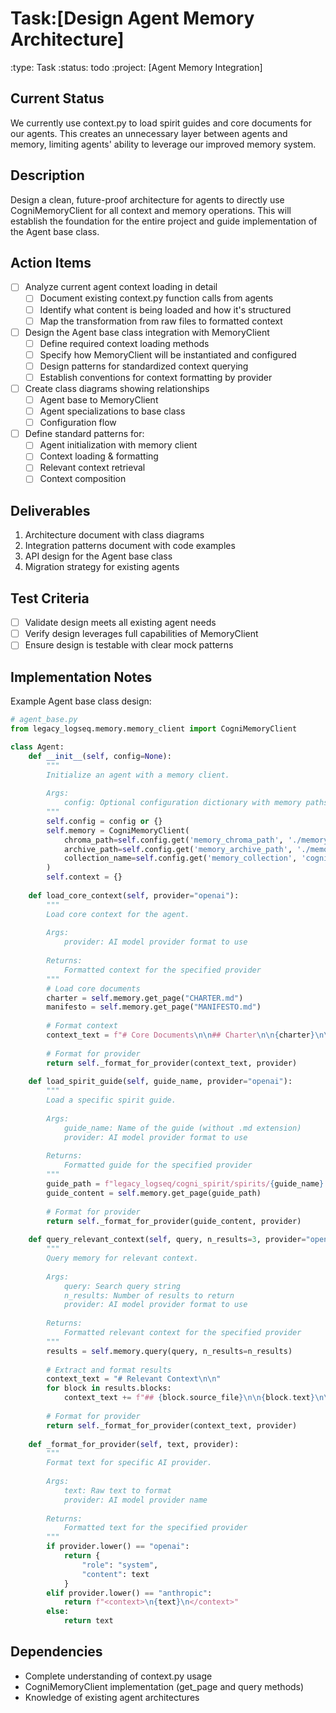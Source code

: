 # Task:[Design Agent Memory Architecture]
:type: Task
:status: todo
:project: [Agent Memory Integration]

## Current Status
We currently use context.py to load spirit guides and core documents for our agents. This creates an unnecessary layer between agents and memory, limiting agents' ability to leverage our improved memory system.

## Description
Design a clean, future-proof architecture for agents to directly use CogniMemoryClient for all context and memory operations. This will establish the foundation for the entire project and guide implementation of the Agent base class.

## Action Items
- [ ] Analyze current agent context loading in detail
  - [ ] Document existing context.py function calls from agents
  - [ ] Identify what content is being loaded and how it's structured
  - [ ] Map the transformation from raw files to formatted context
- [ ] Design the Agent base class integration with MemoryClient
  - [ ] Define required context loading methods
  - [ ] Specify how MemoryClient will be instantiated and configured
  - [ ] Design patterns for standardized context querying
  - [ ] Establish conventions for context formatting by provider
- [ ] Create class diagrams showing relationships
  - [ ] Agent base to MemoryClient
  - [ ] Agent specializations to base class
  - [ ] Configuration flow
- [ ] Define standard patterns for:
  - [ ] Agent initialization with memory client
  - [ ] Context loading & formatting
  - [ ] Relevant context retrieval
  - [ ] Context composition

## Deliverables
1. Architecture document with class diagrams
2. Integration patterns document with code examples
3. API design for the Agent base class
4. Migration strategy for existing agents

## Test Criteria
- [ ] Validate design meets all existing agent needs
- [ ] Verify design leverages full capabilities of MemoryClient 
- [ ] Ensure design is testable with clear mock patterns

## Implementation Notes
Example Agent base class design:

```python
# agent_base.py
from legacy_logseq.memory.memory_client import CogniMemoryClient

class Agent:
    def __init__(self, config=None):
        """
        Initialize an agent with a memory client.
        
        Args:
            config: Optional configuration dictionary with memory paths and settings
        """
        self.config = config or {}
        self.memory = CogniMemoryClient(
            chroma_path=self.config.get('memory_chroma_path', './memory/chroma'),
            archive_path=self.config.get('memory_archive_path', './memory/archive'),
            collection_name=self.config.get('memory_collection', 'cogni-memory')
        )
        self.context = {}
        
    def load_core_context(self, provider="openai"):
        """
        Load core context for the agent.
        
        Args:
            provider: AI model provider format to use
            
        Returns:
            Formatted context for the specified provider
        """
        # Load core documents
        charter = self.memory.get_page("CHARTER.md")
        manifesto = self.memory.get_page("MANIFESTO.md")
        
        # Format context
        context_text = f"# Core Documents\n\n## Charter\n\n{charter}\n\n## Manifesto\n\n{manifesto}"
        
        # Format for provider
        return self._format_for_provider(context_text, provider)
        
    def load_spirit_guide(self, guide_name, provider="openai"):
        """
        Load a specific spirit guide.
        
        Args:
            guide_name: Name of the guide (without .md extension)
            provider: AI model provider format to use
            
        Returns:
            Formatted guide for the specified provider
        """
        guide_path = f"legacy_logseq/cogni_spirit/spirits/{guide_name}.md"
        guide_content = self.memory.get_page(guide_path)
        
        # Format for provider
        return self._format_for_provider(guide_content, provider)
    
    def query_relevant_context(self, query, n_results=3, provider="openai"):
        """
        Query memory for relevant context.
        
        Args:
            query: Search query string
            n_results: Number of results to return
            provider: AI model provider format to use
            
        Returns:
            Formatted relevant context for the specified provider
        """
        results = self.memory.query(query, n_results=n_results)
        
        # Extract and format results
        context_text = "# Relevant Context\n\n"
        for block in results.blocks:
            context_text += f"## {block.source_file}\n\n{block.text}\n\n"
        
        # Format for provider
        return self._format_for_provider(context_text, provider)
    
    def _format_for_provider(self, text, provider):
        """
        Format text for specific AI provider.
        
        Args:
            text: Raw text to format
            provider: AI model provider name
            
        Returns:
            Formatted text for the specified provider
        """
        if provider.lower() == "openai":
            return {
                "role": "system",
                "content": text
            }
        elif provider.lower() == "anthropic":
            return f"<context>\n{text}\n</context>"
        else:
            return text
```

## Dependencies
- Complete understanding of context.py usage
- CogniMemoryClient implementation (get_page and query methods)
- Knowledge of existing agent architectures 